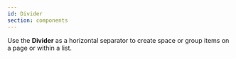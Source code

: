 ```yaml
---
id: Divider
section: components
---
```

Use the **Divider** as a horizontal separator to create space or group items on a page or within a list.
